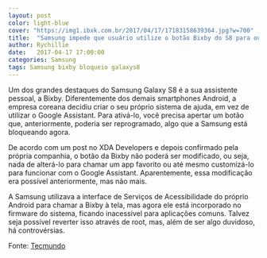 ```yaml
---
layout: post
color: light-blue
cover: "https://img1.ibxk.com.br/2017/04/17/17183158639364.jpg?w=700"
title:  "Samsung impede que usuário utilize o botão Bixby do S8 para outras funções"
author: Rychillie
date:   2017-04-17 17:00:00
categories: Samsung
tags: Samsung bixby bloqueio galaxys8
---
```

Um dos grandes destaques do Samsung Galaxy S8 é a sua assistente pessoal, a Bixby. Diferentemente dos demais smartphones Android, a empresa coreana decidiu criar o seu próprio sistema de ajuda, em vez de utilizar o Google Assistant. Para ativá-lo, você precisa apertar um botão que, anteriormente, poderia ser reprogramado, algo que a Samsung está bloqueando agora.

De acordo com um post no XDA Developers e depois confirmado pela própria companhia, o botão da Bixby não poderá ser modificado, ou seja, nada de alterá-lo para chamar um app favorito ou até mesmo customizá-lo para funcionar com o Google Assistant. Aparentemente, essa modificação era possível anteriormente, mas não mais.

A Samsung utilizava a interface de Serviços de Acessibilidade do próprio Android para chamar a Bixby à tela, mas agora ele está incorporado no firmware do sistema, ficando inacessível para aplicações comuns. Talvez seja possível reverter isso através de root, mas, além de ser algo duvidoso, há controvérsias.

Fonte: <a href="https://www.tecmundo.com.br/samsung-galaxy-s8/115898-samsung-impede-usuario-utilize-botao-bixby-s8-outras-funcoes.htm">Tecmundo</a>

<script async src="//pagead2.googlesyndication.com/pagead/js/adsbygoogle.js"></script>
<!-- Final_texto_okgnow -->
<ins class="adsbygoogle"
     style="display:block"
     data-ad-client="ca-pub-7837358846130941"
     data-ad-slot="9265933715"
     data-ad-format="auto"></ins>
<script>
(adsbygoogle = window.adsbygoogle || []).push({});
</script>
